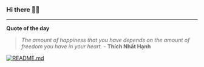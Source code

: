 ### Hi there 👋🏻


---

**Quote of the day**

> *The amount of happiness that you have depends on the amount of freedom you have in your heart.* - **Thích Nhất Hạnh** 

[![README.md](https://github.com/marcolovazzano/marcolovazzano/actions/workflows/readme.yml/badge.svg?branch=main)](https://github.com/marcolovazzano/marcolovazzano/actions/workflows/readme.yml)
